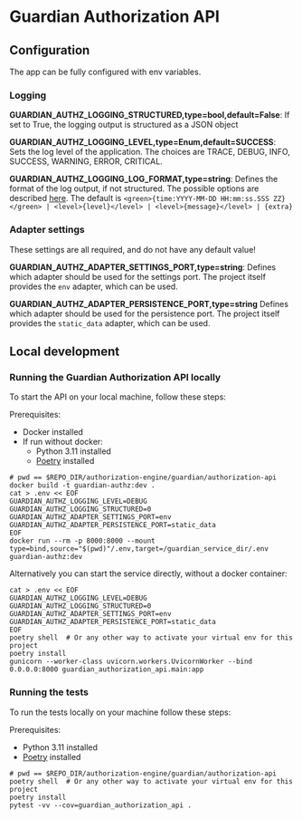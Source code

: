 # Guardian Authorization API

## Configuration

The app can be fully configured with env variables.

### Logging

**GUARDIAN_AUTHZ_LOGGING_STRUCTURED,type=bool,default=False**: If set to True, the logging output is structured as a JSON object

**GUARDIAN_AUTHZ_LOGGING_LEVEL,type=Enum,default=SUCCESS**: Sets the log level of the application. The choices are TRACE, DEBUG, INFO,
SUCCESS, WARNING, ERROR, CRITICAL.

**GUARDIAN_AUTHZ_LOGGING_LOG_FORMAT,type=string**: Defines the format of the log output, if not structured. The possible options are
described [here](https://loguru.readthedocs.io/en/stable/api/logger.html). The default is
`<green>{time:YYYY-MM-DD HH:mm:ss.SSS ZZ}</green> | <level>{level}</level> | <level>{message}</level> | {extra}`

### Adapter settings

These settings are all required, and do not have any default value!

**GUARDIAN_AUTHZ_ADAPTER_SETTINGS_PORT,type=string**: Defines which adapter should be used for the settings port.
The project itself provides the `env` adapter, which can be used.

**GUARDIAN_AUTHZ_ADAPTER_PERSISTENCE_PORT,type=string** Defines which adapter should be used for the persistence port.
The project itself provides the `static_data` adapter, which can be used.

## Local development

### Running the Guardian Authorization API locally

To start the API on your local machine, follow these steps:

Prerequisites:

- Docker installed
- If run without docker:
  - Python 3.11 installed
  - [Poetry](https://python-poetry.org/) installed

```shell
# pwd == $REPO_DIR/authorization-engine/guardian/authorization-api
docker build -t guardian-authz:dev .
cat > .env << EOF
GUARDIAN_AUTHZ_LOGGING_LEVEL=DEBUG
GUARDIAN_AUTHZ_LOGGING_STRUCTURED=0
GUARDIAN_AUTHZ_ADAPTER_SETTINGS_PORT=env
GUARDIAN_AUTHZ_ADAPTER_PERSISTENCE_PORT=static_data
EOF
docker run --rm -p 8000:8000 --mount type=bind,source="$(pwd)"/.env,target=/guardian_service_dir/.env guardian-authz:dev
```

Alternatively you can start the service directly, without a docker container:

```shell
cat > .env << EOF
GUARDIAN_AUTHZ_LOGGING_LEVEL=DEBUG
GUARDIAN_AUTHZ_LOGGING_STRUCTURED=0
GUARDIAN_AUTHZ_ADAPTER_SETTINGS_PORT=env
GUARDIAN_AUTHZ_ADAPTER_PERSISTENCE_PORT=static_data
EOF
poetry shell  # Or any other way to activate your virtual env for this project
poetry install
gunicorn --worker-class uvicorn.workers.UvicornWorker --bind 0.0.0.0:8000 guardian_authorization_api.main:app
```

### Running the tests

To run the tests locally on your machine follow these steps:

Prerequisites:
- Python 3.11 installed
- [Poetry](https://python-poetry.org/) installed

```shell
# pwd == $REPO_DIR/authorization-engine/guardian/authorization-api
poetry shell  # Or any other way to activate your virtual env for this project
poetry install
pytest -vv --cov=guardian_authorization_api .
```
